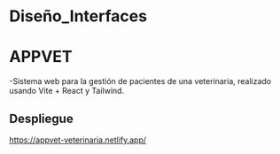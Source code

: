 # Diseño_Interfaces

<h1>APPVET</h1>

-Sistema web para la gestión de pacientes de una veterinaria, realizado usando Vite + React y Tailwind.

<h2>Despliegue</h2>

https://appvet-veterinaria.netlify.app/
